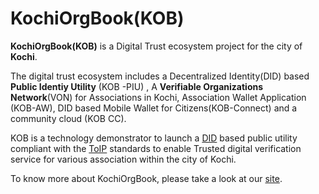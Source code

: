 # KochiOrgBook(KOB)

**KochiOrgBook(KOB)** is a Digital Trust ecosystem project for the city of **Kochi**. 

The digital trust ecosystem includes a Decentralized Identity(DID) based **Public Identiy Utility** (KOB -PIU) , A **Verifiable Organizations Network**(VON) for Associations in Kochi, Association Wallet Application (KOB-AW), DID based Mobile Wallet for Citizens(KOB-Connect) and a community cloud (KOB CC). 

KOB is a technology demonstrator to launch a [DID](./docs/glossary.md) based public utility compliant with the [ToIP](./docs/glossary.md) standards to enable Trusted digital verification service for various association within the city of Kochi.​

To know more about KochiOrgBook, please take a look at our [site](https://thekochiorgbook.github.io/KochiOrgBook/).

   



   
   


